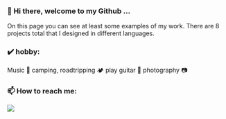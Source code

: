 ### 👋 Hi there, welcome to my Github …
On this page you can see at least some examples of my work. There are 8 projects total that I designed in different languages.

### ✔️ hobby:
Music 🎵 
camping, roadtripping 🏕️ 
play guitar 🎸
photography 📷
### 📫 How to reach me:
<a href="https://www.linkedin.com/in/mahmood-lahabi-247593147/" target="_blank" rel="noopener noreferrer"><img src="https://img.shields.io/badge/LinkedIn-0077B5?style=for-the-badge&logo=linkedin&logoColor=white" /></a>

